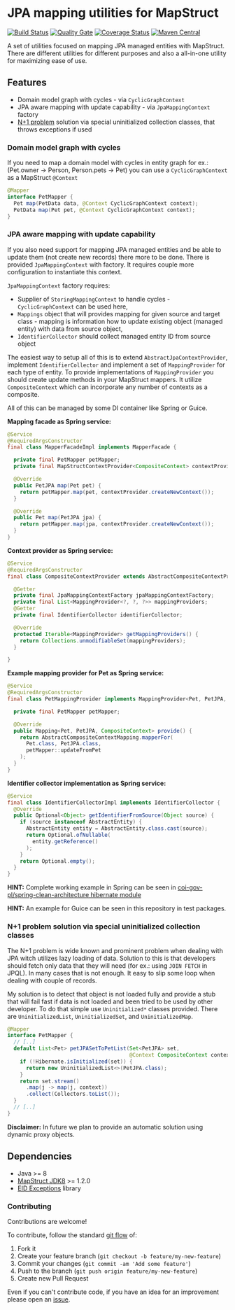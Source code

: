 # JPA mapping utilities for MapStruct

[![Build Status](https://travis-ci.org/wavesoftware/java-mapstruct-jpa.svg?branch=master)](https://travis-ci.org/wavesoftware/java-mapstruct-jpa) [![Quality Gate](https://sonar.wavesoftware.pl/api/badges/gate?key=pl.wavesoftware.utils:mapstruct-jpa)](https://sonar.wavesoftware.pl/dashboard/index/pl.wavesoftware.utils:mapstruct-jpa) [![Coverage Status](https://coveralls.io/repos/github/wavesoftware/java-mapstruct-jpa/badge.svg?branch=master)](https://coveralls.io/github/wavesoftware/java-mapstruct-jpa?branch=master) [![Maven Central](https://img.shields.io/maven-central/v/pl.wavesoftware.utils/mapstruct-jpa.svg)](https://mvnrepository.com/artifact/pl.wavesoftware.utils/mapstruct-jpa)

A set of utilities focused on mapping JPA managed entities with MapStruct. There are different utilities for different purposes and also a all-in-one utility for maximizing ease of use.

## Features

* Domain model graph with cycles - via `CyclicGraphContext`
* JPA aware mapping with update capability - via `JpaMappingContext` factory
* [N+1 problem](https://stackoverflow.com/questions/97197/what-is-the-n1-select-query-issue) solution via special uninitialized collection classes, that throws exceptions if used

### Domain model graph with cycles

If you need to map a domain model with cycles in entity graph for ex.: (Pet.owner -> Person, Person.pets -> Pet) you can use a `CyclicGraphContext` as a MapStruct `@Context`

```java
@Mapper
interface PetMapper {
  Pet map(PetData data, @Context CyclicGraphContext context);
  PetData map(Pet pet, @Context CyclicGraphContext context);
}
```

### JPA aware mapping with update capability

If you also need support for mapping JPA managed entities and be able to update them (not create new records) there more to be done. There is provided `JpaMappingContext` with factory. It requires couple more configuration to instantiate this context.

`JpaMappingContext` factory requires:
* Supplier of `StoringMappingContext` to handle cycles - `CyclicGraphContext` can be used here,
* `Mappings` object that will provides mapping for given source and target class - mapping is information how to update existing object (managed entity) with data from source object,
* `IdentifierCollector` should collect managed entity ID from source object

The easiest way to setup all of this is to extend `AbstractJpaContextProvider`, implement `IdentifierCollector` and implement a set of `MappingProvider` for each type of entity. To provide implementations of `MappingProvider` you should create update methods in your MapStruct mappers. It utilize `CompositeContext` which can incorporate any number of contexts as a composite.

All of this can be managed by some DI container like Spring or Guice.

**Mapping facade as Spring service:**
 
```java
@Service
@RequiredArgsConstructor
final class MapperFacadeImpl implements MapperFacade {

  private final PetMapper petMapper;
  private final MapStructContextProvider<CompositeContext> contextProvider;

  @Override
  public PetJPA map(Pet pet) {
    return petMapper.map(pet, contextProvider.createNewContext());
  }

  @Override
  public Pet map(PetJPA jpa) {
    return petMapper.map(jpa, contextProvider.createNewContext());
  }
}
```

**Context provider as Spring service:**

```java
@Service
@RequiredArgsConstructor
final class CompositeContextProvider extends AbstractCompositeContextProvider {

  @Getter
  private final JpaMappingContextFactory jpaMappingContextFactory;
  private final List<MappingProvider<?, ?, ?>> mappingProviders;
  @Getter
  private final IdentifierCollector identifierCollector;

  @Override
  protected Iterable<MappingProvider> getMappingProviders() {
    return Collections.unmodifiableSet(mappingProviders);
  }

}
```

**Example mapping provider for Pet as Spring service:**

```java
@Service
@RequiredArgsConstructor
final class PetMappingProvider implements MappingProvider<Pet, PetJPA, CompositeContext> {

  private final PetMapper petMapper;

  @Override
  public Mapping<Pet, PetJPA, CompositeContext> provide() {
    return AbstractCompositeContextMapping.mapperFor(
      Pet.class, PetJPA.class,
      petMapper::updateFromPet
    );
  }
}
```

**Identifier collector implementation as Spring service:**

```java
@Service
final class IdentifierCollectorImpl implements IdentifierCollector {
  @Override
  public Optional<Object> getIdentifierFromSource(Object source) {
    if (source instanceof AbstractEntity) {
      AbstractEntity entity = AbstractEntity.class.cast(source);
      return Optional.ofNullable(
        entity.getReference()
      );
    }
    return Optional.empty();
  }
}
```

**HINT:** Complete working example in Spring can be seen in [coi-gov-pl/spring-clean-architecture hibernate module](https://github.com/coi-gov-pl/spring-clean-architecture/tree/develop/pets/persistence-hibernate/src/main/java/pl/gov/coi/cleanarchitecture/example/spring/pets/persistence/hibernate/mapper)
 
**HINT:** An example for Guice can be seen in this repository in test packages.

### N+1 problem solution via special uninitialized collection classes

The N+1 problem is wide known and prominent problem when dealing with JPA witch utilizes lazy loading of data. Solution to this is that developers should fetch only data that they will need (for ex.: using `JOIN FETCH` in JPQL). In many cases that is not enough. It easy to slip some loop when dealing with couple of records.

My solution is to detect that object is not loaded fully and provide a stub that will fail fast if data is not loaded and been tried to be used by other developer. To do that simple use `Uninitialized*` classes provided. There are `UninitializedList`, `UninitializedSet`, and `UninitializedMap`.

```java
@Mapper
interface PetMapper {
  // [..]
  default List<Pet> petJPASetToPetList(Set<PetJPA> set,
                                       @Context CompositeContext context) {
    if (!Hibernate.isInitialized(set)) {
      return new UninitializedList<>(PetJPA.class);
    }
    return set.stream()
      .map(j -> map(j, context))
      .collect(Collectors.toList());
  }
  // [..]
}
```

**Disclaimer:** In future we plan to provide an automatic solution using dynamic proxy objects.

## Dependencies

 * Java >= 8
 * [MapStruct JDK8](https://github.com/mapstruct/mapstruct/tree/master/core-jdk8) >= 1.2.0
 * [EID Exceptions](https://github.com/wavesoftware/java-eid-exceptions) library 

### Contributing

Contributions are welcome!

To contribute, follow the standard [git flow](http://danielkummer.github.io/git-flow-cheatsheet/) of:

1. Fork it
1. Create your feature branch (`git checkout -b feature/my-new-feature`)
1. Commit your changes (`git commit -am 'Add some feature'`)
1. Push to the branch (`git push origin feature/my-new-feature`)
1. Create new Pull Request

Even if you can't contribute code, if you have an idea for an improvement please open an [issue](https://github.com/wavesoftware/java-mapstruct-jpa/issues).
